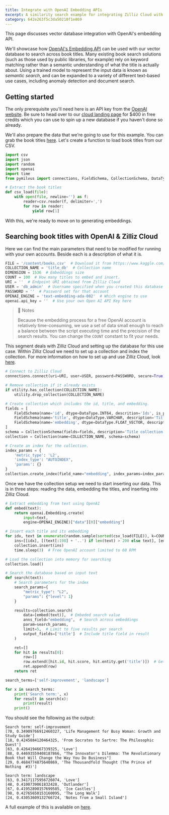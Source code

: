```yaml
---
title: Integrate with OpenAI Embedding APIs
excerpt: A similarity search example for integrating Zilliz Cloud with OpenAI Embedding APIs
category: 642e263f5c3da50210f1e869
---
```


This page discusses vector database integration with OpenAI's embedding API.

We'll showcase how [OpenAI's Embedding API](https://beta.openai.com/docs/guides/embeddings) can be used with our vector database to search across book titles. Many existing book search solutions (such as those used by public libraries, for example) rely on keyword matching rather than a semantic understanding of what the title is actually about. Using a trained model to represent the input data is known as _semantic search_, and can be expanded to a variety of different text-based use cases, including anomaly detection and document search.

## Getting started

The only prerequisite you'll need here is an API key from the [OpenAI website](https://openai.com/api/). Be sure to head over to our [cloud landing page](https://zilliz.com/cloud) for $400 in free credits which you can use to spin up a new database if you haven't done so already.

We'll also prepare the data that we're going to use for this example. You can grab the book titles [here](https://www.kaggle.com/datasets/jealousleopard/goodreadsbooks). Let's create a function to load book titles from our CSV.

```python
import csv
import json
import random
import openai
import time
from pymilvus import connections, FieldSchema, CollectionSchema, DataType, Collection, utility
```

```python
# Extract the book titles
def csv_load(file):
    with open(file, newline='') as f:
        reader=csv.reader(f, delimiter=',')
        for row in reader:
            yield row[1]
```

With this, we're ready to move on to generating embeddings.

## Searching book titles with OpenAI & Zilliz Cloud

Here we can find the main parameters that need to be modified for running with your own accounts. Beside each is a description of what it is.

```python
FILE = '/content/books.csv'  # Download it from https://www.kaggle.com/datasets/jealousleopard/goodreadsbooks and save it in the folder that holds your script.
COLLECTION_NAME = 'title_db'  # Collection name
DIMENSION = 1536  # Embeddings size
COUNT = 100  # How many titles to embed and insert.
URI = ''  # Endpoint URI obtained from Zilliz Cloud
USER = 'db_admin'  # Username specified when you created this database
PASSWORD = ''  # Password set for that account 
OPENAI_ENGINE = 'text-embedding-ada-002'  # Which engine to use
openai.api_key = ''  # Use your own Open AI API Key here
```

> 📘 Notes
>
> Because the embedding process for a free OpenAI account is relatively time-consuming, we use a set of data small enough to reach a balance between the script executing time and the precision of the search results. You can change the `COUNT` constant to fit your needs.

This segment deals with Zilliz Cloud and setting up the database for this use case. Within Zilliz Cloud we need to set up a collection and index the collection. For more information on how to set up and use Zilliz Cloud, look [here](https://zilliz.com/doc/quick_start).

```python
# Connect to Zilliz Cloud
connections.connect(uri=URI, user=USER, password=PASSWORD, secure=True)

# Remove collection if it already exists
if utility.has_collection(COLLECTION_NAME):
    utility.drop_collection(COLLECTION_NAME)

# Create collection which includes the id, title, and embedding.
fields = [
    FieldSchema(name='id', dtype=DataType.INT64, descrition='Ids', is_primary=True, auto_id=False),
    FieldSchema(name='title', dtype=DataType.VARCHAR, description='Title texts', max_length=200),
    FieldSchema(name='embedding', dtype=DataType.FLOAT_VECTOR, description='Embedding vectors', dim=DIMENSION)
]
schema = CollectionSchema(fields=fields, description='Title collection')
collection = Collection(name=COLLECTION_NAME, schema=schema)

# Create an index for the collection.
index_params = {
    'metric_type': 'L2',
    'index_type': "AUTOINDEX",
    'params': {}
}
collection.create_index(field_name="embedding", index_params=index_params)
```

Once we have the collection setup we need to start inserting our data. This is in three steps: reading the data, embedding the titles, and inserting into Zilliz Cloud.

```python
# Extract embedding from text using OpenAI
def embed(text):
    return openai.Embedding.create(
        input=text, 
        engine=OPENAI_ENGINE)["data"][0]["embedding"]

# Insert each title and its embedding
for idx, text in enumerate(random.sample(sorted(csv_load(FILE)), k=COUNT)):  # Load COUNT amount of random values from dataset
    ins=[[idx], [(text[:198] + '..') if len(text) > 200 else text], [embed(text)]]  # Insert the title id, the title text, and the title embedding vector
    collection.insert(ins)
    time.sleep(3)  # Free OpenAI account limited to 60 RPM
```

```python
# Load the collection into memory for searching
collection.load()

# Search the database based on input text
def search(text):
    # Search parameters for the index
    search_params={
        "metric_type": "L2", 
        "params": {"level": 1}
    }

    results=collection.search(
        data=[embed(text)],  # Embeded search value
        anns_field="embedding",  # Search across embeddings
        param=search_params,
        limit=5,  # Limit to five results per search
        output_fields=['title']  # Include title field in result
    )

    ret=[]
    for hit in results[0]:
        row=[]
        row.extend([hit.id, hit.score, hit.entity.get('title')])  # Get the id, distance, and title for the results
        ret.append(row)
    return ret

search_terms=['self-improvement', 'landscape']

for x in search_terms:
    print('Search term:', x)
    for result in search(x):
        print(result)
    print()
```

You should see the following as the output:

```shell
Search term: self-improvement
[70, 0.34909766912460327, 'Life Management for Busy Woman: Growth and Study Guide']
[18, 0.4245884120464325, 'From Socrates to Sartre: The Philosophic Quest']
[63, 0.4264194667339325, 'Love']
[88, 0.44693559408187866, "The Innovator's Dilemma: The Revolutionary Book that Will Change the Way You Do Business"]
[29, 0.4684774875640869, 'The Thousandfold Thought (The Prince of Nothing  #3)']

Search term: landscape
[63, 0.34171175956726074, 'Love']
[48, 0.4100739061832428, 'Outlander']
[67, 0.41952890157699585, 'Ice Castles']
[98, 0.42765650153160095, 'The Long Walk']
[24, 0.43053609132766724, 'Notes from a Small Island']
```

A full example of this is available on [here](https://colab.research.google.com/drive/1bAX1Ah7ub4uVibQIT82LvdPmrRCzCXKM?usp=sharing).

